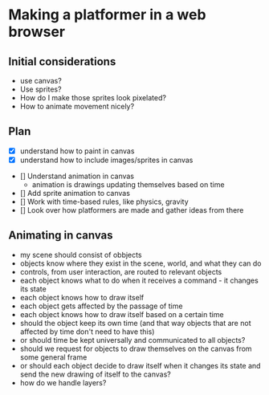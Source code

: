 # Making a platformer in a web browser

## Initial considerations

- use canvas?
- Use sprites?
- How do I make those sprites look pixelated?
- How to animate movement nicely?

## Plan

- [x] understand how to paint in canvas
- [x] understand how to include images/sprites in canvas
- [] Understand animation in canvas
    - animation is drawings updating themselves based on time
- [] Add sprite animation to canvas
- [] Work with time-based rules, like physics, gravity
- [] Look over how platformers are made and gather ideas from there

## Animating in canvas

- my scene should consist of obbjects
- objects know where they exist in the scene, world, and what they can do
- controls, from user interaction, are routed to relevant objects
- each object knows what to do when it receives a command - it changes its state
- each object knows how to draw itself
- each object gets affected by the passage of time
- each object knows how to draw itself based on a certain time
- should the object keep its own time (and that way objects that are not affected by time don't need to have this)
- or should time be kept universally and communicated to all objects?
- should we request for objects to draw themselves on the canvas from some general frame
- or should each object decide to draw itself when it changes its state and send the new drawing of itself to the canvas?
- how do we handle layers?